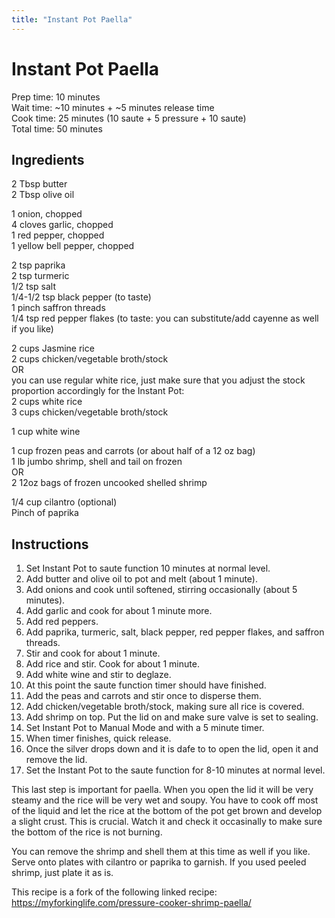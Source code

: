 ```yaml
---
title: "Instant Pot Paella"
---
```


# Instant Pot Paella

Prep time: 10 minutes  
Wait time: ~10 minutes + ~5 minutes release time  
Cook time: 25 minutes (10 saute + 5 pressure + 10 saute)  
Total time: 50 minutes  

## Ingredients

2 Tbsp butter  
2 Tbsp olive oil  

1 onion, chopped  
4 cloves garlic, chopped  
1 red pepper, chopped  
1 yellow bell pepper, chopped  

2 tsp paprika  
2 tsp turmeric  
1/2 tsp salt  
1/4-1/2 tsp black pepper (to taste)  
1 pinch saffron threads  
1/4 tsp red pepper flakes (to taste: you can substitute/add cayenne as well if you like)  

2 cups Jasmine rice  
2 cups chicken/vegetable broth/stock  
OR  
you can use regular white rice, just make sure that you adjust the stock proportion accordingly for the Instant Pot:  
2 cups white rice  
3 cups chicken/vegetable broth/stock  

1 cup white wine  

1 cup frozen peas and carrots (or about half of a 12 oz bag)  
1 lb jumbo shrimp, shell and tail on frozen  
OR  
2 12oz bags of frozen uncooked shelled shrimp  

1/4 cup cilantro (optional)  
Pinch of paprika  

## Instructions

1. Set Instant Pot to saute function 10 minutes at normal level.  
2. Add butter and olive oil to pot and melt (about 1 minute).  
3. Add onions and cook until softened, stirring occasionally (about 5 minutes).  
4. Add garlic and cook for about 1 minute more.  
5. Add red peppers.  
6. Add paprika, turmeric, salt, black pepper, red pepper flakes, and saffron threads.  
7. Stir and cook for about 1 minute.  
7. Add rice and stir. Cook for about 1 minute.  
8. Add white wine and stir to deglaze.  
9. At this point the saute function timer should have finished.  
10. Add the peas and carrots and stir once to disperse them.  
11. Add chicken/vegetable broth/stock, making sure all rice is covered.  
12. Add shrimp on top. Put the lid on and make sure valve is set to sealing.  
13. Set Instant Pot to Manual Mode and with a 5 minute timer.  
14. When timer finishes, quick release.  
15. Once the silver drops down and it is dafe to to open the lid, open it and remove the lid.  
16. Set the Instant Pot to the saute function for 8-10 minutes at normal level.  

This last step is important for paella. When you open the lid it will be very steamy and the rice will be very wet and soupy. You have to cook off most of the liquid and let the rice at the bottom of the pot get brown and develop a slight crust. This is crucial. Watch it and check it occasinally to make sure the bottom of the rice is not burning. 

You can remove the shrimp and shell them at this time as well if you like. Serve onto plates with cilantro or paprika to garnish. If you used peeled shrimp, just plate it as is.

This recipe is a fork of the following linked recipe: https://myforkinglife.com/pressure-cooker-shrimp-paella/
